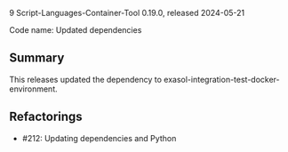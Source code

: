 9 Script-Languages-Container-Tool 0.19.0, released 2024-05-21

Code name: Updated dependencies

## Summary 

This releases updated the dependency to exasol-integration-test-docker-environment.

## Refactorings

- #212: Updating dependencies and Python

